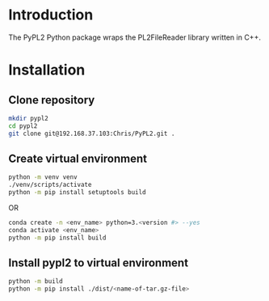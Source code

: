 # Introduction
The PyPL2 Python package wraps the PL2FileReader library written in C++.

# Installation
## Clone repository
```bash
mkdir pypl2
cd pypl2
git clone git@192.168.37.103:Chris/PyPL2.git .
```

## Create virtual environment
```bash
python -m venv venv
./venv/scripts/activate
python -m pip install setuptools build
```
OR
```bash
conda create -n <env_name> python=3.<version #> --yes
conda activate <env_name>
python -m pip install build
```

## Install pypl2 to virtual environment
```bash
python -m build
python -m pip install ./dist/<name-of-tar.gz-file>
```